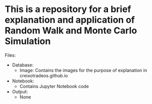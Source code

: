 # This is a repository for a brief explanation and application of Random Walk and Monte Carlo Simulation

Files:</br>
  - Database:</br>
    - Image: Contains the images for the purpose of explanation in creixotradeos.github.io</br>
  - Notebook:</br>
    - Contains Jupyter Notebook code</br>
  - Output:</br>
    - None
